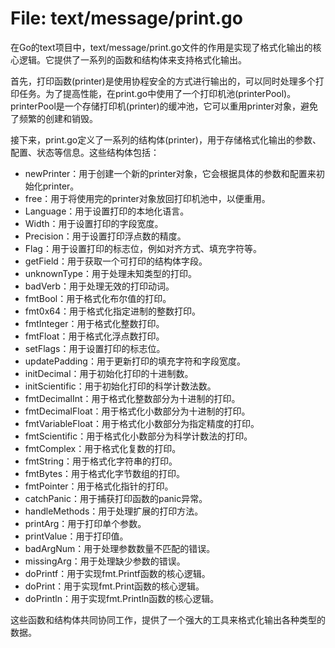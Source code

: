 # File: text/message/print.go

在Go的text项目中，text/message/print.go文件的作用是实现了格式化输出的核心逻辑。它提供了一系列的函数和结构体来支持格式化输出。

首先，打印函数(printer)是使用协程安全的方式进行输出的，可以同时处理多个打印任务。为了提高性能，在print.go中使用了一个打印机池(printerPool)。printerPool是一个存储打印机(printer)的缓冲池，它可以重用printer对象，避免了频繁的创建和销毁。

接下来，print.go定义了一系列的结构体(printer)，用于存储格式化输出的参数、配置、状态等信息。这些结构体包括：

- newPrinter：用于创建一个新的printer对象，它会根据具体的参数和配置来初始化printer。
- free：用于将使用完的printer对象放回打印机池中，以便重用。
- Language：用于设置打印的本地化语言。
- Width：用于设置打印的字段宽度。
- Precision：用于设置打印浮点数的精度。
- Flag：用于设置打印的标志位，例如对齐方式、填充字符等。
- getField：用于获取一个可打印的结构体字段。
- unknownType：用于处理未知类型的打印。
- badVerb：用于处理无效的打印动词。
- fmtBool：用于格式化布尔值的打印。
- fmt0x64：用于格式化指定进制的整数打印。
- fmtInteger：用于格式化整数打印。
- fmtFloat：用于格式化浮点数打印。
- setFlags：用于设置打印的标志位。
- updatePadding：用于更新打印的填充字符和字段宽度。
- initDecimal：用于初始化打印的十进制数。
- initScientific：用于初始化打印的科学计数法数。
- fmtDecimalInt：用于格式化整数部分为十进制的打印。
- fmtDecimalFloat：用于格式化小数部分为十进制的打印。
- fmtVariableFloat：用于格式化小数部分为指定精度的打印。
- fmtScientific：用于格式化小数部分为科学计数法的打印。
- fmtComplex：用于格式化复数的打印。
- fmtString：用于格式化字符串的打印。
- fmtBytes：用于格式化字节数组的打印。
- fmtPointer：用于格式化指针的打印。
- catchPanic：用于捕获打印函数的panic异常。
- handleMethods：用于处理扩展的打印方法。
- printArg：用于打印单个参数。
- printValue：用于打印值。
- badArgNum：用于处理参数数量不匹配的错误。
- missingArg：用于处理缺少参数的错误。
- doPrintf：用于实现fmt.Printf函数的核心逻辑。
- doPrint：用于实现fmt.Print函数的核心逻辑。
- doPrintln：用于实现fmt.Println函数的核心逻辑。

这些函数和结构体共同协同工作，提供了一个强大的工具来格式化输出各种类型的数据。

